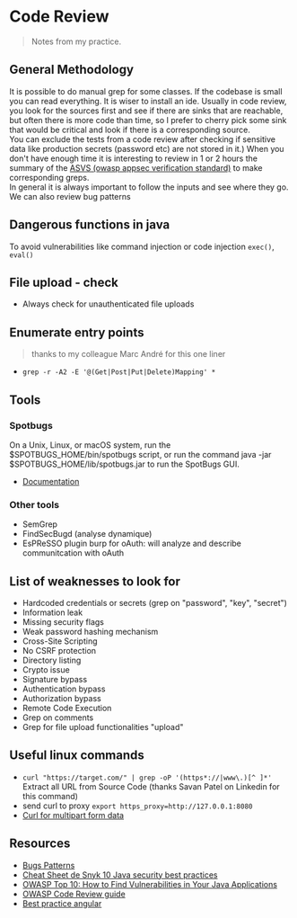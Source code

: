 # Code Review

> Notes from my practice.

## General Methodology

It is possible to do manual grep for some classes. If the codebase is small you can read everything. It is wiser to install an ide. Usually in code review, you look for the sources first and see if there are sinks that are reachable, but often there is more code than time, so I prefer to cherry pick some sink that would be critical and look if there is a corresponding source.  
You can exclude the tests from a code review after checking if sensitive data like production secrets (password etc) are not stored in it.)
When you don't have enough time it is interesting to review in 1 or 2 hours the summary of the [ASVS (owasp appsec verification standard)](https://owasp.org/www-project-application-security-verification-standard/) to make corresponding greps.  
In general it is always important to follow the inputs and see where they go. We can also review bug patterns

## Dangerous functions in java

To avoid vulnerabilities like command injection or code injection `exec()`, `eval()`  

## File upload - check

- Always check for unauthenticated file uploads

## Enumerate entry points

> thanks to my colleague Marc André for this one liner

- `grep -r -A2 -E '@(Get|Post|Put|Delete)Mapping' *`

## Tools

### Spotbugs

On a Unix, Linux, or macOS system, run the $SPOTBUGS_HOME/bin/spotbugs script, or run the command java -jar $SPOTBUGS_HOME/lib/spotbugs.jar to run the SpotBugs GUI.

- [Documentation](https://spotbugs.readthedocs.io/en/stable/)

### Other tools

- SemGrep
- FindSecBugd (analyse dynamique)
- EsPReSSO plugin burp for oAuth: will analyze and describe communitcation with oAuth

## List of weaknesses to look for

- Hardcoded credentials or secrets (grep on "password", "key", "secret")
- Information leak
- Missing security flags
- Weak password hashing mechanism
- Cross-Site Scripting
- No CSRF protection
- Directory listing
- Crypto issue
- Signature bypass
- Authentication bypass
- Authorization bypass
- Remote Code Execution
- Grep on comments
- Grep for file upload functionalities "upload"

## Useful linux commands

- `curl "https://target.com/" | grep -oP '(https*://|www\.)[^ ]*'` Extract all URL from Source Code (thanks Savan Patel on Linkedin for this command)
- send curl to proxy `export https_proxy=http://127.0.0.1:8080`
- [Curl for multipart form data](https://stackoverflow.com/questions/46960397/using-curl-for-multipart-form-data-with-a-file-upload)

## Resources

- [Bugs Patterns](https://find-sec-bugs.github.io/bugs.htm)
- [Cheat Sheet de Snyk 10 Java security best practices](https://res.cloudinary.com/snyk/raw/upload/v1568658651/Cheat_Sheet-_10_Java_Security_Best_Practices.pdf)
- [OWASP Top 10: How to Find Vulnerabilities in Your Java Applications](https://www.kiuwan.com/blog/)
- [OWASP Code Review guide](https://owasp.org/www-pdf-archive/OWASP_AlphaRelease_CodeReviewGuide2.0.pdf)
- [Best practice angular](https://snyk.io/wp-content/uploads/Angular-Security-Best-Practices-1.pdf)
